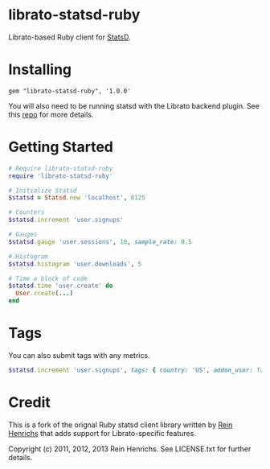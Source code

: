 # librato-statsd-ruby

Librato-based Ruby client for [StatsD](https://github.com/etsy/statsd).

# Installing

`gem "librato-statsd-ruby", '1.0.0'`

You will also need to be running statsd with the Librato backend plugin. See this [repo](https://github.com/librato/statsd-librato-backend) for more details.
  
# Getting Started

``` ruby
# Require librato-statsd-ruby
require 'librato-statsd-ruby'

# Initialize Statsd
$statsd = Statsd.new 'localhost', 8125

# Counters
$statsd.increment 'user.signups'

# Gauges
$statsd.gauge 'user.sessions', 10, sample_rate: 0.5

# Histogram
$statsd.histogram 'user.downloads', 5

# Time a block of code
$statsd.time 'user.create' do
  User.create(...)
end
```

# Tags

You can also submit tags with any metrics.

```ruby
$statsd.increment 'user.signups', tags: { country: 'US', addon_user: false }
```

# Credit

This is a fork of the orignal Ruby statsd client library written by [Rein Henrichs](https://github.com/reinh/statsd) that adds support for Librato-specific features.

Copyright (c) 2011, 2012, 2013 Rein Henrichs. See LICENSE.txt for further details.
